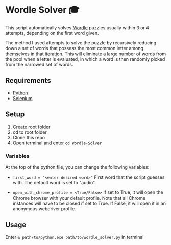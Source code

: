# Wordle Solver 🎓

 
This script automatically solves [Wordle](https://www.nytimes.com/games/wordle/index.html) puzzles usually within 3 or 4 attempts, depending on the first word given.

The method I used attempts to solve the puzzle by recursively reducing down a set of words that possess the most common letter among themselves in that iteration. 
This will eliminate a large number of words from the pool when a letter is evaluated, in which a word is then randomly picked from the narrowed set of words.


## Requirements
- [Python](https://www.python.org/downloads/)
- [Selenium](https://chromedriver.chromium.org/downloads)

## Setup 
1. Create root folder
2. cd to root folder
4. Clone this repo
5. Open terminal and enter ``` cd Wordle-Solver ```

### Variables
At the top of the python file, you can change the following variables:

- ``` first_word = "<enter desired word>" ``` First word that the script guesses with. The default word is set to "audio". 

- ``` open_with_chrome_profile = <True/False> ``` If set to True, it will open the Chrome browser with your default profile. Note that all Chrome instances will have to be closed if set to True.
If False, it will open it in an anonymous webdriver profile.


## Usage
Enter ``` & path/to/python.exe path/to/wordle_solver.py ``` in terminal


